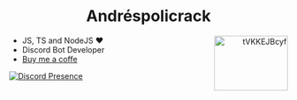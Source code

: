 
<h1 align='center'>Andréspolicrack</h1>

<a align="right" href="https://dsc.gg/luxeloot" target="blank"><img align="right" src="https://raw.githubusercontent.com/rahuldkjain/github-profile-readme-generator/master/src/images/icons/Social/discord.svg" alt="tVKKEJBcyf" height="100" width="133" /></a>

- JS, TS and NodeJS ❤️
- Discord Bot Developer
- <a href="https://www.buymeacoffee.com/andrewes">Buy me a coffe</a>

[![Discord Presence](https://lanyard.cnrad.dev/api/500739289462603805?borderRadius=20px&hideDiscrim=true&idleMessage=Maybe%20sleeping%20🌙)](https://discord.com/users/500739289462603805)

